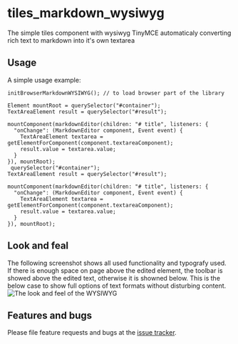 # tiles_markdown_wysiwyg

The simple tiles component with wysiwyg TinyMCE automaticaly converting rich text to markdown into it's own textarea

## Usage

A simple usage example:

    initBrowserMarkdownWYSIWYG(); // to load browser part of the library
  
    Element mountRoot = querySelector("#container");
    TextAreaElement result = querySelector("#result");
    
    mountComponent(markdownEditor(children: "# title", listeners: {
      "onChange": (MarkdownEditor component, Event event) {
        TextAreaElement textarea = getElementForComponent(component.textareaComponent);
        result.value = textarea.value;
      }
    }), mountRoot);
     querySelector("#container");
    TextAreaElement result = querySelector("#result");
    
    mountComponent(markdownEditor(children: "# title", listeners: {
      "onChange": (MarkdownEditor component, Event event) {
        TextAreaElement textarea = getElementForComponent(component.textareaComponent);
        result.value = textarea.value;
      }
    }), mountRoot);
    
## Look and feal

The following screenshot shows all used functionality and typografy used. If there is enough space on page above the edited element, the toolbar is showed above the edited text, otherwise it is showned below. This is the below case to show full options of text formats without disturbing content.
![The look and feel of the WYSIWYG](/../screenshots/screenshots/wysiwyg.png?raw=true "WYSIWYG screenshot")

## Features and bugs

Please file feature requests and bugs at the [issue tracker][tracker].

[tracker]: https://github.com/jakuub/tiles_markdown_wysiwyg_component/issues
